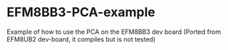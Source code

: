 # EFM8BB3-PCA-example
Example of how to use the PCA on the EFM8BB3 dev board (Ported from EFM8UB2 dev-board, it compiles but is not tested)
